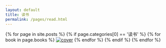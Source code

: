 ```yaml
---
layout: default
title: 读书
permalink: /pages/read.html
---
```



<div>
	{% for page in site.posts %}
			{% if page.categories[0] == '读书' %}
				{% for book in page.books %}
					<a href="{{page.url}}"><img src="{{ book.cover }}" alt="cover" class="img-thumbnail"></a>
				{% endfor %}
			{% endif %}
	{% endfor %}
</div>

